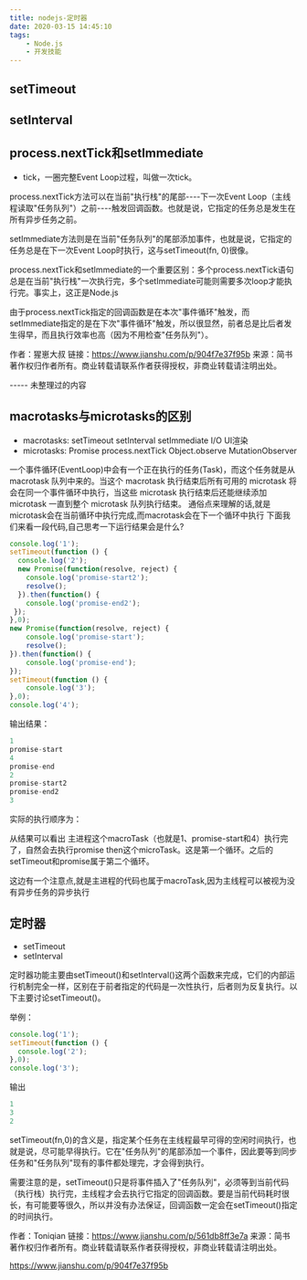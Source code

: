 ```yaml
---
title: nodejs-定时器
date: 2020-03-15 14:45:10
tags:
    - Node.js
    - 开发技能
---
```


## setTimeout

## setInterval

## process.nextTick和setImmediate

- tick，一圈完整Event Loop过程，叫做一次tick。

process.nextTick方法可以在当前"执行栈"的尾部----下一次Event Loop（主线程读取"任务队列"）之前----触发回调函数。也就是说，它指定的任务总是发生在所有异步任务之前。

setImmediate方法则是在当前"任务队列"的尾部添加事件，也就是说，它指定的任务总是在下一次Event Loop时执行，这与setTimeout(fn, 0)很像。

process.nextTick和setImmediate的一个重要区别：多个process.nextTick语句总是在当前"执行栈"一次执行完，多个setImmediate可能则需要多次loop才能执行完。事实上，这正是Node.js

由于process.nextTick指定的回调函数是在本次"事件循环"触发，而setImmediate指定的是在下次"事件循环"触发，所以很显然，前者总是比后者发生得早，而且执行效率也高（因为不用检查"任务队列"）。

作者：猩崽大叔
链接：https://www.jianshu.com/p/904f7e37f95b
来源：简书
著作权归作者所有。商业转载请联系作者获得授权，非商业转载请注明出处。


----- 未整理过的内容




## macrotasks与microtasks的区别

- macrotasks: setTimeout setInterval setImmediate I/O UI渲染
- microtasks: Promise process.nextTick Object.observe MutationObserver


一个事件循环(EventLoop)中会有一个正在执行的任务(Task)，而这个任务就是从 macrotask 队列中来的。当这个 macrotask 执行结束后所有可用的 microtask 将会在同一个事件循环中执行，当这些 microtask 执行结束后还能继续添加 microtask 一直到整个 microtask 队列执行结束。
通俗点来理解的话,就是microtask会在当前循环中执行完成,而macrotask会在下一个循环中执行
下面我们来看一段代码,自己思考一下运行结果会是什么?

``` javascript
console.log('1');
setTimeout(function () {
  console.log('2');
  new Promise(function(resolve, reject) {
    console.log('promise-start2');
    resolve();
  }).then(function() {
    console.log('promise-end2');
 });
},0);
new Promise(function(resolve, reject) {
    console.log('promise-start');
    resolve();
}).then(function() {
    console.log('promise-end');
});
setTimeout(function () {
    console.log('3');
},0);
console.log('4');
```
输出结果：
```javascript
1
promise-start
4
promise-end
2
promise-start2
promise-end2
3
```

实际的执行顺序为：

从结果可以看出
主进程这个macroTask（也就是1、promise-start和4）执行完了，自然会去执行promise then这个microTask。这是第一个循环。之后的setTimeout和promise属于第二个循环。

这边有一个注意点,就是主进程的代码也属于macroTask,因为主线程可以被视为没有异步任务的异步执行

## 定时器

- setTimeout
- setInterval


定时器功能主要由setTimeout()和setInterval()这两个函数来完成，它们的内部运行机制完全一样，区别在于前者指定的代码是一次性执行，后者则为反复执行。以下主要讨论setTimeout()。

举例：
```javascript
console.log('1');
setTimeout(function () {
  console.log('2');
},0);
console.log('3');
```
输出
```javascript
1
3
2
```

setTimeout(fn,0)的含义是，指定某个任务在主线程最早可得的空闲时间执行，也就是说，尽可能早得执行。它在"任务队列"的尾部添加一个事件，因此要等到同步任务和"任务队列"现有的事件都处理完，才会得到执行。

需要注意的是，setTimeout()只是将事件插入了"任务队列"，必须等到当前代码（执行栈）执行完，主线程才会去执行它指定的回调函数。要是当前代码耗时很长，有可能要等很久，所以并没有办法保证，回调函数一定会在setTimeout()指定的时间执行。


作者：Toniqian
链接：https://www.jianshu.com/p/561db8ff3e7a
来源：简书
著作权归作者所有。商业转载请联系作者获得授权，非商业转载请注明出处。


https://www.jianshu.com/p/904f7e37f95b